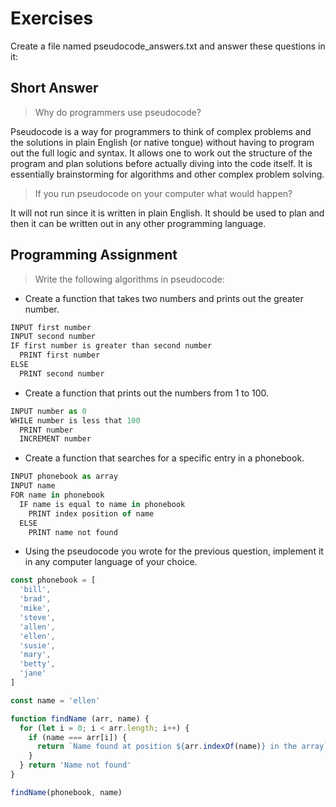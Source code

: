 # Exercises

Create a file named pseudocode_answers.txt and answer these questions in it:

## Short Answer

> Why do programmers use pseudocode?

Pseudocode is a way for programmers to think of complex problems and the solutions in plain English (or native tongue) without having to program out the full logic and syntax.  It allows one to work out the structure of the program and plan solutions before actually diving into the code itself.  It is essentially brainstorming for algorithms and other complex problem solving.

> If you run pseudocode on your computer what would happen?

It will not run since it is written in plain English.  It should be used to plan and then it can be written out in any other programming language.

## Programming Assignment

> Write the following algorithms in pseudocode:

* Create a function that takes two numbers and prints out the greater number.

```js
INPUT first number
INPUT second number
IF first number is greater than second number
  PRINT first number
ELSE
  PRINT second number
```

* Create a function that prints out the numbers from 1 to 100.

```js
INPUT number as 0
WHILE number is less that 100
  PRINT number
  INCREMENT number
```

* Create a function that searches for a specific entry in a phonebook.

```js
INPUT phonebook as array
INPUT name
FOR name in phonebook
  IF name is equal to name in phonebook
    PRINT index position of name
  ELSE
    PRINT name not found
```

* Using the pseudocode you wrote for the previous question, implement it in any computer language of your choice.

```js
const phonebook = [
  'bill',
  'brad',
  'mike',
  'steve',
  'allen',
  'ellen',
  'susie',
  'mary',
  'betty',
  'jane'
]

const name = 'ellen'

function findName (arr, name) {
  for (let i = 0; i < arr.length; i++) {
    if (name === arr[i]) {
      return `Name found at position ${arr.indexOf(name)} in the array`
    }
  } return 'Name not found'
}

findName(phonebook, name)
```